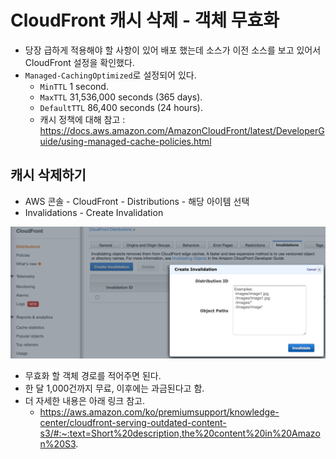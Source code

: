 # CloudFront 캐시 삭제 - 객체 무효화
- 당장 급하게 적용해야 할 사항이 있어 배포 했는데 소스가 이전 소스를 보고 있어서 CloudFront 설정을 확인했다.
- `Managed-CachingOptimized`로 설정되어 있다.
  - `MinTTL` 1 second.
  - `MaxTTL` 31,536,000 seconds (365 days).
  - `DefaultTTL` 86,400 seconds (24 hours).
  - 캐시 정책에 대해 참고 : https://docs.aws.amazon.com/AmazonCloudFront/latest/DeveloperGuide/using-managed-cache-policies.html

## 캐시 삭제하기
- AWS 콘솔 - CloudFront - Distributions - 해당 아이템 선택
- Invalidations - Create Invalidation

![](.%5B20210428%5D_cloudfront_invalidating_objects_images/2f8e9881.png)

- 무효화 할 객체 경로를 적어주면 된다.
- 한 달 1,000건까지 무료, 이후에는 과금된다고 함.
- 더 자세한 내용은 아래 링크 참고.
  - https://aws.amazon.com/ko/premiumsupport/knowledge-center/cloudfront-serving-outdated-content-s3/#:~:text=Short%20description,the%20content%20in%20Amazon%20S3.
